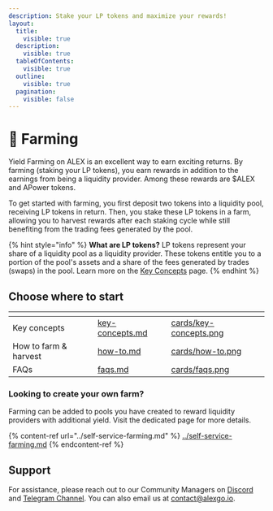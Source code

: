 ```yaml
---
description: Stake your LP tokens and maximize your rewards!
layout:
  title:
    visible: true
  description:
    visible: true
  tableOfContents:
    visible: true
  outline:
    visible: true
  pagination:
    visible: false
---
```


# 🌾 Farming

Yield Farming on ALEX is an excellent way to earn exciting returns. By farming (staking your LP tokens), you earn rewards in addition to the earnings from being a liquidity provider. Among these rewards are $ALEX and APower tokens.

To get started with farming, you first deposit two tokens into a liquidity pool, receiving LP tokens in return. Then, you stake these LP tokens in a farm, allowing you to harvest rewards after each staking cycle while still benefiting from the trading fees generated by the pool.

{% hint style="info" %}
**What are LP tokens?** LP tokens represent your share of a liquidity pool as a liquidity provider. These tokens entitle you to a portion of the pool's assets and a share of the fees generated by trades (swaps) in the pool. Learn more on the [Key Concepts](key-concepts.md) page.
{% endhint %}

## Choose where to start

<table data-view="cards"><thead><tr><th></th><th data-hidden data-card-target data-type="content-ref"></th><th data-hidden data-card-cover data-type="files"></th></tr></thead><tbody><tr><td>Key concepts</td><td><a href="key-concepts.md">key-concepts.md</a></td><td><a href="../../.gitbook/assets/cards/key-concepts.png">cards/key-concepts.png</a></td></tr><tr><td>How to farm & harvest</td><td><a href="how-to.md">how-to.md</a></td><td><a href="../../.gitbook/assets/cards/how-to.png">cards/how-to.png</a></td></tr><tr><td>FAQs</td><td><a href="faqs.md">faqs.md</a></td><td><a href="../../.gitbook/assets/cards/faqs.png">cards/faqs.png</a></td></tr></tbody></table>

### Looking to create your own farm?

Farming can be added to pools you have created to reward liquidity providers with additional yield. Visit the dedicated page for more details.

{% content-ref url="../self-service-farming.md" %} [../self-service-farming.md](../self-service-farming.md) {% endcontent-ref %}

## Support

For assistance, please reach out to our Community Managers on [Discord](https://discord.com/invite/alexlab) and [Telegram Channel](https://t.me/AlexCommunity). You can also email us at [contact@alexgo.io](mailto:contact@alexgo.io).
